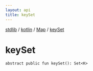 ```yaml
---
layout: api
title: keySet
---
```

[stdlib](../../index.html) / [kotlin](../index.html) / [Map](index.html) / [keySet](keySet.html)

# keySet

```
abstract public fun keySet(): Set<K>
```
